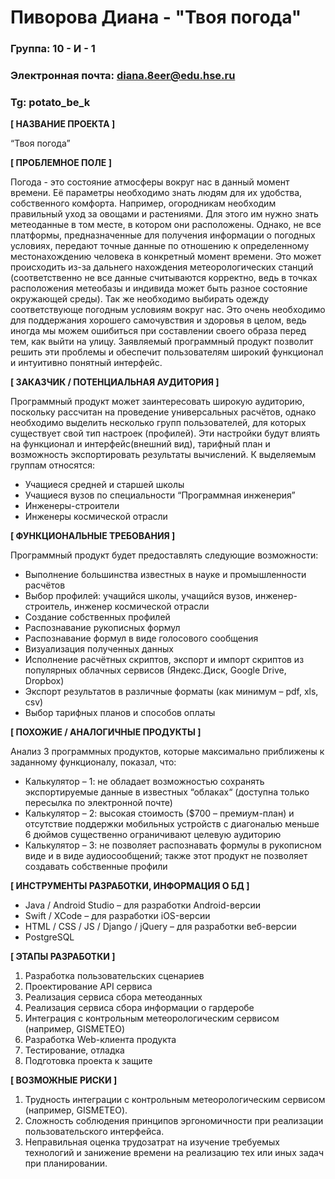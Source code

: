 # Пиворова Диана - "Твоя погода"

### Группа: 10 - И - 1
### Электронная почта: diana.8eer@edu.hse.ru
### Tg: potato_be_k


**[ НАЗВАНИЕ ПРОЕКТА ]**

“Твоя погода”

**[ ПРОБЛЕМНОЕ ПОЛЕ ]**

Погода - это состояние атмосферы вокруг нас в данный момент времени. Её параметры необходимо знать людям для их удобства, собственного комфорта. Например, огородникам необходим правильный уход за овощами и растениями. Для этого им нужно знать метеоданные в том месте, в котором они расположены. Однако, не все платформы, предназначенные для получения информации о погодных условиях, передают точные данные по отношению к определенному местонахождению человека в конкретный момент времени. Это может происходить из-за дальнего нахождения метеорологических станций (соответственно не все данные считываются корректно, ведь в точках расположения метеобазы и индивида может быть разное состояние окружающей среды). Так же необходимо выбирать одежду соответствующе погодным условиям вокруг нас. Это очень необходимо для поддержания хорошего самочувствия и здоровья в целом, ведь иногда мы можем ошибиться при составлении своего образа перед тем, как выйти на улицу. Заявляемый программный продукт позволит решить эти проблемы и обеспечит пользователям широкий функционал и интуитивно понятный интерфейс.

**[ ЗАКАЗЧИК / ПОТЕНЦИАЛЬНАЯ АУДИТОРИЯ ]**

Программный продукт может заинтересовать широкую аудиторию, поскольку рассчитан на проведение универсальных расчётов, однако необходимо выделить несколько групп пользователей, для которых существует свой тип настроек (профилей). Эти настройки будут влиять на функционал и интерфейс(внешний вид), тарифный план и возможность экспортировать результаты вычислений. К выделяемым группам относятся:

* Учащиеся средней и старшей школы
* Учащиеся вузов по специальности “Программная инженерия”
* Инженеры-строители
* Инженеры космической отрасли

**[ ФУНКЦИОНАЛЬНЫЕ ТРЕБОВАНИЯ ]**

Программный продукт будет предоставлять следующие возможности:
* Выполнение большинства известных в науке и промышленности расчётов 
* Выбор профилей: учащийся школы, учащийся вузов, инженер-строитель, инженер космической отрасли
* Создание собственных профилей 
* Распознавание рукописных формул
* Распознавание формул в виде голосового сообщения
* Визуализация полученных данных
* Исполнение расчётных скриптов, экспорт и импорт скриптов из популярных облачных сервисов 
  (Яндекс.Диск, Google Drive, Dropbox)
* Экспорт результатов в различные форматы (как минимум – pdf, xls, csv)
* Выбор тарифных планов и способов оплаты 

**[ ПОХОЖИЕ / АНАЛОГИЧНЫЕ ПРОДУКТЫ ]**

Анализ 3 программных продуктов, которые максимально приближены к заданному функционалу, показал, что:

* Калькулятор – 1: не обладает возможностью сохранять экспортируемые данные в известных “облаках“ (доступна только пересылка по электронной почте) 
*	Калькулятор – 2: высокая стоимость ($700 – премиум-план) и отсутствие поддержки мобильных устройств с диагональю меньше 6 дюймов существенно ограничивают целевую аудиторию
* Калькулятор – 3:  не позволяет распознавать формулы в рукописном виде и в виде аудиосообщений; также этот продукт не позволяет создавать собственные профили

**[ ИНСТРУМЕНТЫ РАЗРАБОТКИ, ИНФОРМАЦИЯ О БД ]**

*	Java / Android Studio – для разработки Android-версии
*	Swift / XCode – для разработки iOS-версии
*	HTML / CSS / JS / Django / jQuery – для разработки веб-версии
*	PostgreSQL

**[ ЭТАПЫ РАЗРАБОТКИ ]**

1) Разработка пользовательских сценариев
2) Проектирование API сервиса
3) Реализация сервиса сбора метеоданных
4) Реализация сервиса сбора информации о гардеробе
4) Интеграция с контрольным метеорологическим сервисом (например, GISMETEO)
5) Разработка Web-клиента продукта
6) Тестирование, отладка
7) Подготовка проекта к защите

**[ ВОЗМОЖНЫЕ РИСКИ ]**

1) Трудность интеграции с контрольным метеорологическим сервисом (например, GISMETEO).
2) Сложность соблюдения принципов эргономичности при реализации пользовательского интерфейса.
3) Неправильная оценка трудозатрат на изучение требуемых технологий и занижение времени на реализацию тех или иных задач при планировании.
